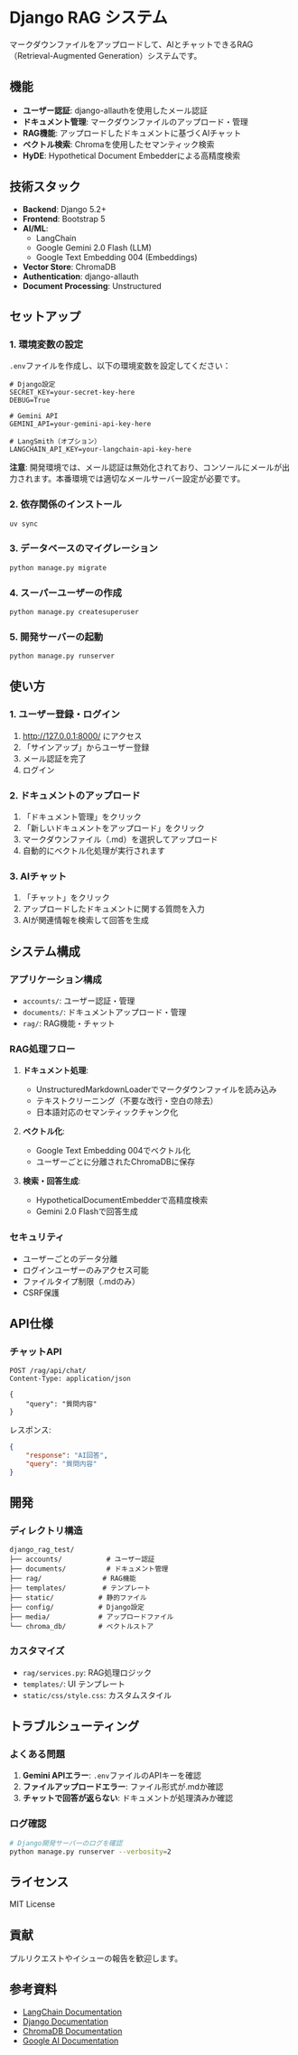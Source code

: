 # Django RAG システム

マークダウンファイルをアップロードして、AIとチャットできるRAG（Retrieval-Augmented Generation）システムです。

## 機能

- **ユーザー認証**: django-allauthを使用したメール認証
- **ドキュメント管理**: マークダウンファイルのアップロード・管理
- **RAG機能**: アップロードしたドキュメントに基づくAIチャット
- **ベクトル検索**: Chromaを使用したセマンティック検索
- **HyDE**: Hypothetical Document Embedderによる高精度検索

## 技術スタック

- **Backend**: Django 5.2+
- **Frontend**: Bootstrap 5
- **AI/ML**:
  - LangChain
  - Google Gemini 2.0 Flash (LLM)
  - Google Text Embedding 004 (Embeddings)
- **Vector Store**: ChromaDB
- **Authentication**: django-allauth
- **Document Processing**: Unstructured

## セットアップ

### 1. 環境変数の設定

`.env`ファイルを作成し、以下の環境変数を設定してください：

```env
# Django設定
SECRET_KEY=your-secret-key-here
DEBUG=True

# Gemini API
GEMINI_API=your-gemini-api-key-here

# LangSmith（オプション）
LANGCHAIN_API_KEY=your-langchain-api-key-here
```

**注意**: 開発環境では、メール認証は無効化されており、コンソールにメールが出力されます。本番環境では適切なメールサーバー設定が必要です。

### 2. 依存関係のインストール

```bash
uv sync
```

### 3. データベースのマイグレーション

```bash
python manage.py migrate
```

### 4. スーパーユーザーの作成

```bash
python manage.py createsuperuser
```

### 5. 開発サーバーの起動

```bash
python manage.py runserver
```

## 使い方

### 1. ユーザー登録・ログイン

1. http://127.0.0.1:8000/ にアクセス
2. 「サインアップ」からユーザー登録
3. メール認証を完了
4. ログイン

### 2. ドキュメントのアップロード

1. 「ドキュメント管理」をクリック
2. 「新しいドキュメントをアップロード」をクリック
3. マークダウンファイル（.md）を選択してアップロード
4. 自動的にベクトル化処理が実行されます

### 3. AIチャット

1. 「チャット」をクリック
2. アップロードしたドキュメントに関する質問を入力
3. AIが関連情報を検索して回答を生成

## システム構成

### アプリケーション構成

- `accounts/`: ユーザー認証・管理
- `documents/`: ドキュメントアップロード・管理
- `rag/`: RAG機能・チャット

### RAG処理フロー

1. **ドキュメント処理**:
   - UnstructuredMarkdownLoaderでマークダウンファイルを読み込み
   - テキストクリーニング（不要な改行・空白の除去）
   - 日本語対応のセマンティックチャンク化

2. **ベクトル化**:
   - Google Text Embedding 004でベクトル化
   - ユーザーごとに分離されたChromaDBに保存

3. **検索・回答生成**:
   - HypotheticalDocumentEmbedderで高精度検索
   - Gemini 2.0 Flashで回答生成

### セキュリティ

- ユーザーごとのデータ分離
- ログインユーザーのみアクセス可能
- ファイルタイプ制限（.mdのみ）
- CSRF保護

## API仕様

### チャットAPI

```
POST /rag/api/chat/
Content-Type: application/json

{
    "query": "質問内容"
}
```

レスポンス:
```json
{
    "response": "AI回答",
    "query": "質問内容"
}
```

## 開発

### ディレクトリ構造

```
django_rag_test/
├── accounts/           # ユーザー認証
├── documents/          # ドキュメント管理
├── rag/               # RAG機能
├── templates/         # テンプレート
├── static/           # 静的ファイル
├── config/           # Django設定
├── media/            # アップロードファイル
└── chroma_db/        # ベクトルストア
```

### カスタマイズ

- `rag/services.py`: RAG処理ロジック
- `templates/`: UI テンプレート
- `static/css/style.css`: カスタムスタイル

## トラブルシューティング

### よくある問題

1. **Gemini APIエラー**: `.env`ファイルのAPIキーを確認
2. **ファイルアップロードエラー**: ファイル形式が.mdか確認
3. **チャットで回答が返らない**: ドキュメントが処理済みか確認

### ログ確認

```bash
# Django開発サーバーのログを確認
python manage.py runserver --verbosity=2
```

## ライセンス

MIT License

## 貢献

プルリクエストやイシューの報告を歓迎します。

## 参考資料

- [LangChain Documentation](https://python.langchain.com/)
- [Django Documentation](https://docs.djangoproject.com/)
- [ChromaDB Documentation](https://docs.trychroma.com/)
- [Google AI Documentation](https://ai.google.dev/)
